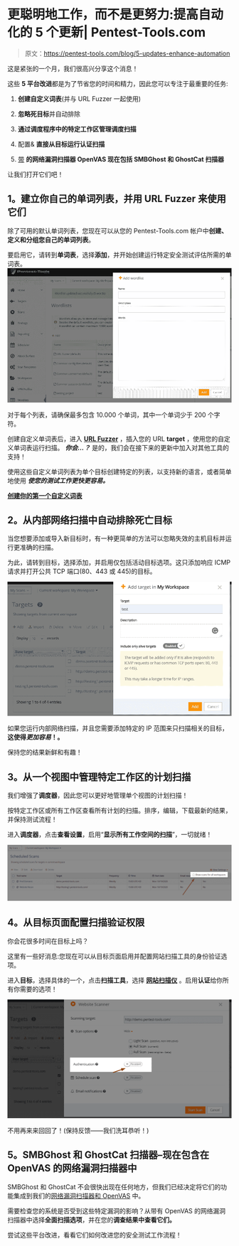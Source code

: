 # 更聪明地工作，而不是更努力:提高自动化的 5 个更新| Pentest-Tools.com

> 原文：<https://pentest-tools.com/blog/5-updates-enhance-automation>

这是紧张的一个月，我们很高兴分享这个消息！

这些 **5 平台改进**都是为了节省您的时间和精力，因此您可以专注于最重要的任务:

1.  **创建自定义词表**(并与 URL Fuzzer 一起使用)

2.  **忽略死目标**并自动排除

3.  **通过调度程序中的特定工作区管理调度扫描**

4.  配置& **直接从目标运行认证扫描**

5.  [带](https://pentest-tools.com/network-vulnerability-scanning/network-security-scanner-online-openvas) **的网络漏洞扫描器 OpenVAS 现在包括 SMBGhost 和 GhostCat 扫描器**

让我们打开它们吧！

## **1。建立你自己的单词列表，并用 URL Fuzzer** 来使用它们

除了可用的默认单词列表，您现在可以从您的 Pentest-Tools.com 帐户中**创建、定义和分组您自己的单词列表**。

要启用它，请转到**单词表**，选择**添加**，并开始创建运行特定安全测试评估所需的单词表。
![Create custom wordlists](img/736d1113a866468b774194f51eb2f4e3.png)

对于每个列表，请确保最多包含 10.000 个单词，其中一个单词少于 200 个字符。

创建自定义单词表后，进入 [**URL Fuzzer**](https://pentest-tools.com/website-vulnerability-scanning/discover-hidden-directories-and-files) ，插入您的 URL **target** ，使用您的自定义单词表运行扫描。
***你会…？***
是的，我们会在接下来的更新中加入对其他工具的支持！

使用这些自定义单词列表为单个目标创建特定的列表，以支持新的语言，或者简单地使用 ***使您的测试工作更快更容易。***

[**创建你的第一个自定义词表**](https://pentest-tools.com)

## **2。从内部网络扫描中自动排除死亡目标**

当您想要添加或导入新目标时，有一种更简单的方法可以忽略失效的主机目标并运行更准确的扫描。

为此，请转到目标，选择添加，并启用仅包括活动目标选项。这只添加响应 ICMP 请求并打开公共 TCP 端口(80、443 或 445)的目标。

![Add target in workspace pentest-tools.com](img/bc356c1dd18be69efca52a97e01a9fb2.png)

如果您运行内部网络扫描，并且您需要添加特定的 IP 范围来只扫描相关的目标，**这使得*更加容易*！。**

保持您的结果新鲜和有趣！

## **3。从一个视图中管理特定工作区的计划扫描**

我们增强了**调度器**，因此您可以更好地管理单个视图的计划扫描！

按特定工作区或所有工作区查看所有计划的扫描。排序，编辑，下载最新的结果，并保持测试流程！

进入**调度器**，点击**查看设置**，启用“**显示所有工作空间的扫描**”，一切就绪！

![show scans for all workspaces](img/9b3494fd4b36ad36520b0a8dcc36e19d.png)

## **4。从目标页面配置扫描验证权限**

你会花很多时间在目标上吗？

这里有一些好消息:您现在可以从目标页面启用并配置网站扫描工具的身份验证选项。

进入**目标**，选择具体的一个，点击**扫描工具**，选择 [**网站扫描仪**](https://pentest-tools.com/website-vulnerability-scanning/website-scanner) 。启用**认证**给你所有你需要的选项！

![Authentication from Targets](img/b47b35a7376ab4b168806e3ace99186f.png)

不用再来来回回了！(保持反馈——我们洗耳恭听！)

## **5。SMBGhost 和 GhostCat 扫描器–现在包含在 OpenVAS 的网络漏洞扫描器中**

SMBGhost 和 GhostCat 不会很快出现在任何地方，但我们已经决定将它们的功能集成到我们的[网络漏洞扫描器和 OpenVAS](https://pentest-tools.com/network-vulnerability-scanning/network-security-scanner-online-openvas) 中。

需要检查您的系统是否受到这些特定漏洞的影响？从带有 OpenVAS 的网络漏洞扫描器中选择**全面扫描选项**，并在您的**调查结果中查看它们。**

尝试这些平台改进，看看它们如何改进您的安全测试工作流程！